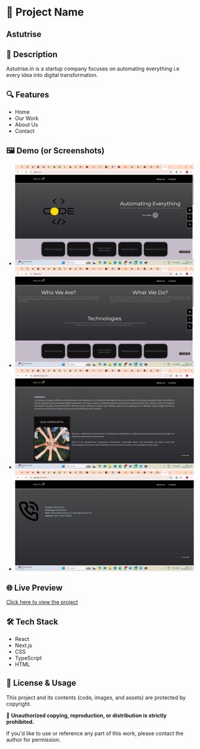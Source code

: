 # 🚀 Project Name
 ## Astutrise
## 📄 Description
Astutrise.in is a startup company focuses on automating everything i.e every idea into digital transformation.

## 🔍 Features
- Home
- Our Work
- About Us
- Contact

## 🖼️ Demo (or Screenshots)
- ![Home](images/Home.png)
- ![Work](images/Work.png)
- ![About](images/About.png)
- ![Contact](images/Contact.png)

## 🌐 Live Preview
[Click here to view the project](https://www.astutrise.in)

## 🛠️ Tech Stack
- React
- Next.js
- CSS
- TypeScript
- HTML

## 🚫 License & Usage

This project and its contents (code, images, and assets) are protected by copyright.

📌 **Unauthorized copying, reproduction, or distribution is strictly prohibited.**

If you'd like to use or reference any part of this work, please contact the author for permission.

